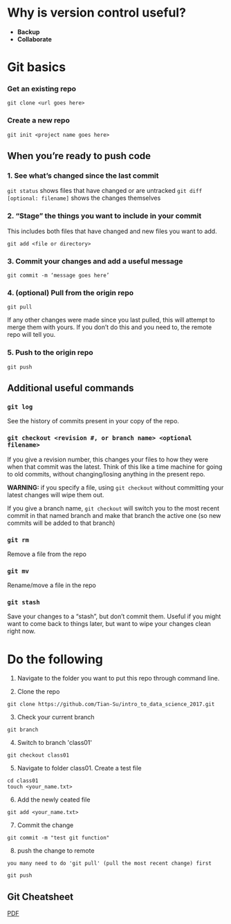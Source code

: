 # Why is version control useful?
* **Backup** 
* **Collaborate** 

# Git basics
### Get an existing repo
`git clone <url goes here>`
### Create a new repo
`git init <project name goes here>`

## When you’re ready to push code

### 1. See what’s changed since the last commit
`git status` shows files that have changed or are untracked
`git diff [optional: filename]` shows the changes themselves

### 2. “Stage” the things you want to include in your commit
This includes both files that have changed and new files you want to add.

`git add <file or directory>`

### 3. Commit your changes and add a useful message

`git commit -m ‘message goes here’`

### 4. (optional) Pull from the origin repo

`git pull`

If any other changes were made since you last pulled, this will attempt to merge them with yours. If you don’t do this and you need to, the remote repo will tell you.

### 5. Push to the origin repo

`git push`

## Additional useful commands
### `git log`
See the history of commits present in your copy of the repo.
### `git checkout <revision #, or branch name> <optional filename>`
If you give a revision number, this changes your files to how they were when that commit was the latest. Think of this like a time machine for going to old commits, without changing/losing anything in the present repo.

**WARNING:** if you specify a file, using `git checkout` without committing your latest changes will wipe them out.

If you give a branch name, `git checkout` will switch you to the most recent commit in that named branch and make that branch the active one (so new commits will be added to that branch)
### `git rm`
Remove a file from the repo
### `git mv`
Rename/move a file in the repo
### `git stash`
Save your changes to a “stash”, but don’t commit them. Useful if you might want to come back to things later, but want to wipe your changes clean right now.

# Do the following
1. Navigate to the folder you want to put this repo through command line.

2. Clone the repo
```
git clone https://github.com/Tian-Su/intro_to_data_science_2017.git
```

3. Check your current branch
```
git branch
```

4. Switch to branch 'class01'
```
git checkout class01
```

5. Navigate to folder class01. Create a test file
```
cd class01
touch <your_name.txt>
```

6. Add the newly ceated file
```
git add <your_name.txt>
```
7. Commit the change
```
git commit -m "test git function"
```
8. push the change to remote

```
you many need to do 'git pull' (pull the most recent change) first

git push
```


## Git Cheatsheet
[PDF](https://training.github.com/kit/downloads/github-git-cheat-sheet.pdf)
